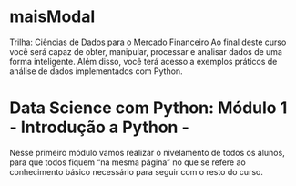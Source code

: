 # maisModal
Trilha: Ciências de Dados para o Mercado Financeiro
Ao final deste curso você será capaz de obter, manipular, processar e analisar dados de uma forma inteligente. Além disso, você terá acesso a exemplos práticos de análise de dados implementados com Python.
#  Data Science com Python: Módulo 1 - Introdução a Python - 
Nesse primeiro módulo vamos realizar o nivelamento de todos os alunos, para que todos fiquem “na mesma página” no que se refere ao conhecimento básico necessário para seguir com o resto do curso.
